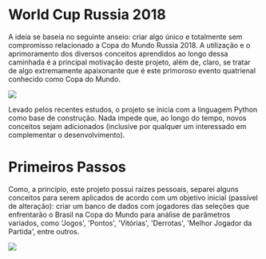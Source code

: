 # World Cup Russia 2018
A ideia se baseia no seguinte anseio: criar algo único e totalmente sem compromisso relacionado a Copa do Mundo Russia 2018. A utilização
e o aprimoramento dos diversos conceitos aprendidos ao longo dessa caminhada é a principal motivação deste projeto, além de, claro,
se tratar de algo extremamente apaixonante que é este primoroso evento quatrienal conhecido como Copa do Mundo.

<img src="https://www.bodog.net/wp-content/uploads/2018/01/statistics_copa_do_mundo-1.jpg"/>

Levado pelos recentes estudos, o projeto se inicia com a linguagem Python como base de construção. Nada impede que, ao longo do tempo, 
novos conceitos sejam adicionados (inclusive por qualquer um interessado em complementar o desenvolvimento).

# Primeiros Passos
Como, a princípio, este projeto possui raízes pessoais, separei alguns conceitos para serem aplicados de acordo com um objetivo inicial 
(passível de alteração): criar um banco de dados com jogadores das seleções que enfrentarão o Brasil na Copa do Mundo para análise de 
parâmetros variados, como 'Jogos', 'Pontos', 'Vitórias', 'Derrotas', 'Melhor Jogador da Partida', entre outros.

<img src = "https://drive.google.com/file/d/14lTo-ZbUTTfC1jatAdjDPBKKgiLRsRcF/view?usp=sharing"/>
